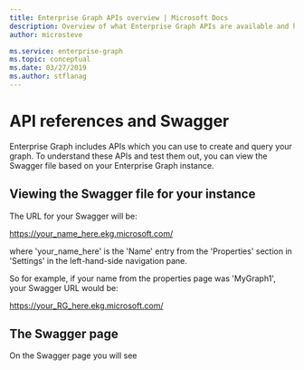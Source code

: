 ```yaml
---
title: Enterprise Graph APIs overview | Microsoft Docs
description: Overview of what Enterprise Graph APIs are available and how to use them
author: microsteve

ms.service: enterprise-graph
ms.topic: conceptual
ms.date: 03/27/2019
ms.author: stflanag
---
```


# API references and Swagger

Enterprise Graph includes APIs which you can use to create and query your graph. To understand these APIs and test them out, you can view the Swagger file based on your Enterprise Graph instance.

## Viewing the Swagger file for your instance

The URL for your Swagger will be:

https://your_name_here.ekg.microsoft.com/

where 'your_name_here' is the 'Name' entry from the 'Properties' section in 'Settings' in the left-hand-side navigation pane.

So for example, if your name from the properties page was 'MyGraph1', your Swagger URL would be:

https://your_RG_here.ekg.microsoft.com/

## The Swagger page

On the Swagger page you will see 



